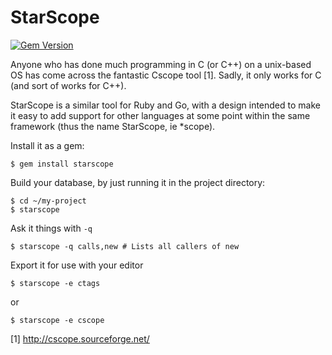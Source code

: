 StarScope
=========

[![Gem Version](https://badge.fury.io/rb/starscope.png)](http://badge.fury.io/rb/starscope)

Anyone who has done much programming in C (or C++) on a unix-based OS has come
across the fantastic Cscope tool [1]. Sadly, it only works for C (and sort of
works for C++).

StarScope is a similar tool for Ruby and Go, with a design intended to make it
easy to add support for other languages at some point within the same framework
(thus the name StarScope, ie \*scope).

Install it as a gem:
```
$ gem install starscope
```

Build your database, by just running it in the project directory:
```
$ cd ~/my-project
$ starscope
```

Ask it things with `-q`
```
$ starscope -q calls,new # Lists all callers of new
```

Export it for use with your editor
```
$ starscope -e ctags
```
or
```
$ starscope -e cscope
```

[1] http://cscope.sourceforge.net/
